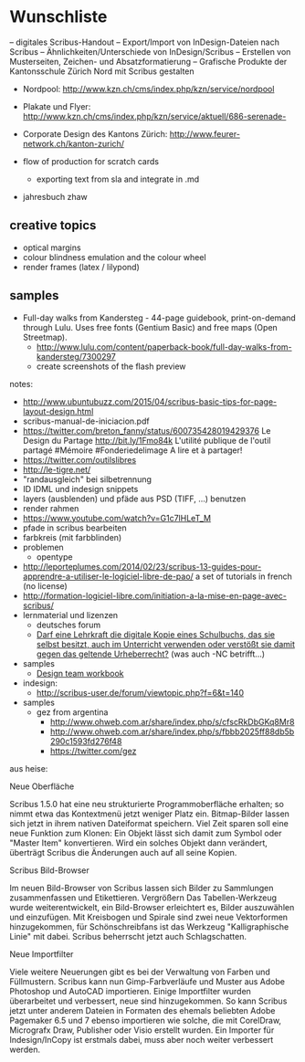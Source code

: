 # Wunschliste

– digitales Scribus-Handout
– Export/Import von InDesign-Dateien nach Scribus
– Ähnlichkeiten/Unterschiede von InDesign/Scribus
– Erstellen von Musterseiten, Zeichen- und Absatzformatierung
– Grafische Produkte der Kantonsschule Zürich Nord mit Scribus gestalten
  - Nordpool: http://www.kzn.ch/cms/index.php/kzn/service/nordpool
  - Plakate und Flyer: http://www.kzn.ch/cms/index.php/kzn/service/aktuell/686-serenade-
  - Corporate Design des Kantons Zürich: http://www.feurer-network.ch/kanton-zurich/


- flow of production for scratch cards
  - exporting text from sla and integrate in .md
- jahresbuch zhaw

## creative topics
- optical margins
- colour blindness emulation and the colour wheel
- render frames (latex / lilypond)

## samples

- Full-day walks from Kandersteg - 44-page guidebook, print-on-demand through Lulu. Uses free fonts (Gentium Basic) and free maps (Open Streetmap).
  - http://www.lulu.com/content/paperback-book/full-day-walks-from-kandersteg/7300297
  - create screenshots of the flash preview

notes:
- http://www.ubuntubuzz.com/2015/04/scribus-basic-tips-for-page-layout-design.html
- scribus-manual-de-iniciacion.pdf
- https://twitter.com/breton_fanny/status/600735428019429376 Le Design du Partage http://bit.ly/1Fmo84k  L'utilité publique de l'outil partagé #Mémoire #Fonderiedelimage A lire et à partager!
- https://twitter.com/outilslibres
- http://le-tigre.net/
- "randausgleich" bei silbetrennung
- ID IDML und indesign snippets
- layers (ausblenden) und pfäde aus PSD (TIFF, ...) benutzen
- render rahmen
- https://www.youtube.com/watch?v=G1c7lHLeT_M
- pfade in scribus bearbeiten
- farbkreis (mit farbblinden)
- problemen
  - opentype
- <http://leporteplumes.com/2014/02/23/scribus-13-guides-pour-apprendre-a-utiliser-le-logiciel-libre-de-pao/> a set of tutorials in french (no license)
- <http://formation-logiciel-libre.com/initiation-a-la-mise-en-page-avec-scribus/>
- lernmaterial und lizenzen
  - deutsches forum
  - [Darf eine Lehrkraft die digitale Kopie eines Schulbuchs, das sie selbst besitzt, auch im Unterricht verwenden oder verstößt sie damit gegen das geltende Urheberrecht?](http://www.lehrer-online.de/fall-des-monats-1-2015.php) (was auch -NC betrifft...)
- samples
  - [Design team workbook](https://github.com/mairin/agc-materials/blob/master/workbook/)
- indesign:
  - http://scribus-user.de/forum/viewtopic.php?f=6&t=140
- samples
  - gez from argentina
    - http://www.ohweb.com.ar/share/index.php/s/cfscRkDbGKq8Mr8
    - http://www.ohweb.com.ar/share/index.php/s/fbbb2025ff88db5b290c1593fd276f48
    - https://twitter.com/gez

aus heise:

Neue Oberfläche

Scribus 1.5.0 hat eine neu strukturierte Programmoberfläche erhalten; so nimmt etwa das Kontextmenü jetzt weniger Platz ein. Bitmap-Bilder lassen sich jetzt in ihrem nativen Dateiformat speichern. Viel Zeit sparen soll eine neue Funktion zum Klonen: Ein Objekt lässt sich damit zum Symbol oder "Master Item" konvertieren. Wird ein solches Objekt dann verändert, überträgt Scribus die Änderungen auch auf all seine Kopien.

Scribus Bild-Browser

Im neuen Bild-Browser von Scribus lassen sich Bilder zu Sammlungen zusammenfassen und Etikettieren.  Vergrößern Das Tabellen-Werkzeug wurde weiterentwickelt, ein Bild-Browser erleichtert es, Bilder auszuwählen und einzufügen. Mit Kreisbogen und Spirale sind zwei neue Vektorformen hinzugekommen, für Schönschreibfans ist das Werkzeug "Kalligraphische Linie" mit dabei. Scribus beherrscht jetzt auch Schlagschatten.

Neue Importfilter

Viele weitere Neuerungen gibt es bei der Verwaltung von Farben und Füllmustern. Scribus kann nun Gimp-Farbverläufe und Muster aus Adobe Photoshop und AutoCAD importieren. Einige Importfilter wurden überarbeitet und verbessert, neue sind hinzugekommen. So kann Scribus jetzt unter anderem Dateien in Formaten des ehemals beliebten Adobe Pagemaker 6.5 und 7 ebenso importieren wie solche, die mit CorelDraw, Micrografx Draw, Publisher oder Visio erstellt wurden. Ein Importer für Indesign/InCopy ist erstmals dabei, muss aber noch weiter verbessert werden.
